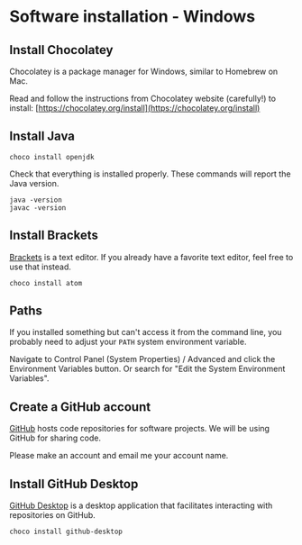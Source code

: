 # Software installation - Windows

## Install Chocolatey

Chocolatey is a package manager for Windows, similar to Homebrew on Mac.

Read and follow the instructions from Chocolatey website (carefully!) to
install:
[https://chocolatey.org/install](https://chocolatey.org/install)  
   

## Install Java

```
choco install openjdk
```

Check that everything is installed properly.  These commands will report the
Java version.


```
java -version
javac -version
```


## Install Brackets

[Brackets](https://brackets.io/) is a text editor.  If you already have a favorite text
editor, feel free to use that instead.

```
choco install atom
```

## Paths

If you installed something but can't access it from the command line, you
probably need to adjust your ```PATH``` system environment variable.

Navigate to Control Panel (System Properties) / Advanced and click the
Environment Variables button.  Or search for "Edit the System Environment
Variables".



## Create a GitHub account

[GitHub](https://github.com/) hosts code repositories for software projects.
We will be using GitHub for sharing code.

Please make an account and email me your account name.


## Install GitHub Desktop

[GitHub Desktop](https://desktop.github.com/) is a desktop application
that facilitates interacting with repositories on GitHub.

```
choco install github-desktop
```

